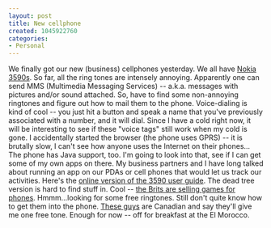 ```yaml
--- 
layout: post
title: New cellphone
created: 1045922760
categories: 
- Personal
---
```

<p>We finally got our new (business) cellphones yesterday. We all have <a href="http://www.nokia.ca/english/products/3590.asp">Nokia 3590s</a>. So far, all the ring tones are intensely annoying. Apparently one can send MMS (Multimedia Messaging Services) -- a.k.a. messages with pictures and/or sound attached. So, have to find some non-annoying ringtones and figure out how to mail them to the phone. Voice-dialing is kind of cool -- you just hit a button and speak a name that you've previously associated with a number, and it will dial. Since I have a cold right now, it will be interesting to see if these "voice tags" still work when my cold is gone. I accidentally started the browser (the phone uses GPRS) -- it is brutally slow, I can't see how anyone uses the Internet on their phones... The phone has Java support, too. I'm going to look into that, see if I can get some of my own apps on there. My business partners and I have long talked about running an app on our PDAs or cell phones that would let us track our activities. Here's the <a href="http://www.nokia.ca/english/products/user_manuals/3590.pdf">online version of the 3590 user guide</a>. The dead tree version is hard to find stuff in. Cool -- <a href="http://www.myphonegames.co.uk/">the Brits are selling games for phones</a>. Hmmm...looking for some free ringtones. Still don't quite know how to get them into the phone. <a href="http://www.gomobile.ca/index.htm">These guys</a> are Canadian and say they'll give me one free tone. Enough for now -- off for breakfast at the El Morocco.</p>
